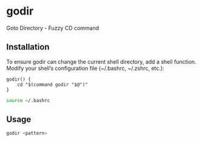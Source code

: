 # godir
Goto Directory - Fuzzy CD command

## Installation

To ensure godir can change the current shell directory, add a shell function. Modify your shell’s configuration file (~/.bashrc, ~/.zshrc, etc.):
```
godir() {
    cd "$(command godir "$@")"
}
```

```sh
source ~/.bashrc
```


## Usage

```bash
godir <pattern>
```


